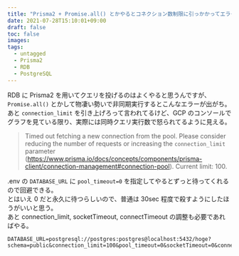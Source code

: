 ```yaml
---
title: "Prisma2 + Promise.all() とかやるとコネクション数制限に引っかかってエラーになる件"
date: 2021-07-28T15:10:01+09:00
draft: false
toc: false
images:
tags: 
  - untagged
  - Prisma2
  - RDB
  - PostgreSQL
---
```


RDB に Prisma2 を用いてクエリを投げるのはよくやると思うんですが、`Promise.all()` とかして物凄い勢いで非同期実行するとこんなエラーが出がち。  
あと `connection_limit` を引き上げろって言われてるけど、GCP のコンソールでグラフを見ている限り、実際には同時クエリ実行数で怒られてるように見える。  

> Timed out fetching a new connection from the pool. Please consider reducing the number of requests or increasing the `connection_limit` parameter (https://www.prisma.io/docs/concepts/components/prisma-client/connection-management#connection-pool). Current limit: 100.

.env の `DATABASE_URL` に `pool_timeout=0` を指定してやるとずっと待ってくれるので回避できる。  
とはいえ 0 だと永久に待つらしいので、普通は 30sec 程度で殺すようにしたほうがいいと思う。  
あと connection_limit, socketTimeout, connectTimeout の調整も必要であればやる。  

```env
DATABASE_URL=postgresql://postgres:postgres@localhost:5432/hoge?schema=public&connection_limit=100&pool_timeout=0&socketTimeout=0&connectTimeout=0
```
